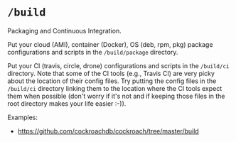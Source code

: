 # `/build`

Packaging and Continuous Integration.

Put your cloud (AMI), container (Docker), OS (deb, rpm, pkg) package configurations and scripts in the `/build/package` directory.

Put your CI (travis, circle, drone) configurations and scripts in the `/build/ci` directory. 
Note that some of the CI tools (e.g., Travis CI) are very picky about the location of their config files. 
Try putting the config files in the `/build/ci` directory linking them to the location where the CI tools expect them 
when possible (don't worry if it's not and if keeping those files in the root directory makes your life easier :-)).

Examples:

* https://github.com/cockroachdb/cockroach/tree/master/build
